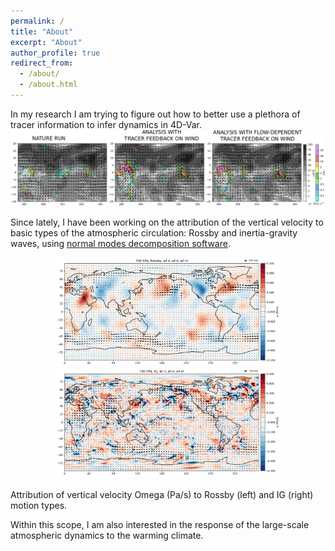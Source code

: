 ```yaml
---
permalink: /
title: "About"
excerpt: "About"
author_profile: true
redirect_from:
  - /about/
  - /about.html
---
```


In my research I am trying to figure out how to better use a plethora of tracer information to infer dynamics in 4D-Var.
<img src="images/webpage.png" width="1000" />

Since lately, I have been working on the attribution of the vertical velocity to basic types of the atmospheric circulation: Rossby and inertia-gravity waves, using [normal modes decomposition software](https://modes.cen.uni-hamburg.de).

<center><img src="images/omega_ROS_700_wind.png" width="360" />    <img src="images/omega_IG_700_wind.png" width="360" /></center><br />
Attribution of vertical velocity Omega (Pa/s) to Rossby (left) and IG (right) motion types.

Within this scope, I am also interested in the response of the large-scale atmospheric dynamics to the warming climate.
